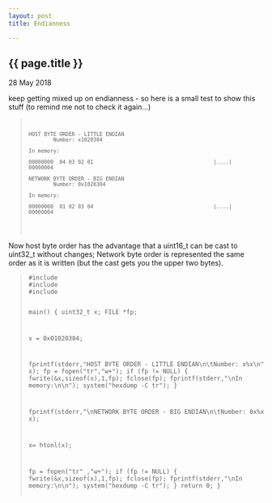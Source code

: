 ```yaml
---
layout: post
title: Endianness

---
```


{{ page.title }}
----------------

<p class="publish_date">
28 May 2018

</p> 

keep getting mixed up on endianness - so here is a small test to show this stuff (to remind me not to check it again...)

<blockquote>
    <code><pre>
  

	HOST BYTE ORDER - LITTLE ENDIAN
			Number: x1020304

	In memory:

	00000000  04 03 02 01                                       |....|
	00000004

	NETWORK BYTE ORDER - BIG ENDIAN
			Number: 0x1020304

	In memory:

	00000000  01 02 03 04                                       |....|
	00000004

   </pre></code>

</blockquote>


Now host byte order has the advantage that a uint16_t can be cast to uint32_t without changes;
Network byte order is represented the same order as it is written (but the cast gets you the upper two bytes).

<blockquote>
    <code><pre>
#include <stdio.h>
#include <stdint.h>
#include <netinet/in.h>

main()
{
   uint32_t x;
   FILE *fp;

   x = 0x01020304;

   fprintf(stderr,"HOST BYTE ORDER - LITTLE ENDIAN\n\tNumber: x%x\n", x);
   fp = fopen("tr","w+");
   if (fp != NULL)
   {
        fwrite(&x,sizeof(x),1,fp);
        fclose(fp);
        fprintf(stderr,"\nIn memory:\n\n");
        system("hexdump -C tr");
   }

   fprintf(stderr,"\nNETWORK BYTE ORDER - BIG ENDIAN\n\tNumber: 0x%x\n", x);

   x= htonl(x);

   fp = fopen("tr" ,"w+");
   if (fp != NULL)
   {
        fwrite(&x,sizeof(x),1,fp);
        fclose(fp);
        fprintf(stderr,"\nIn memory:\n\n");
        system("hexdump -C tr");
   }
   return 0;
}
   </pre></code>

</blockquote>

